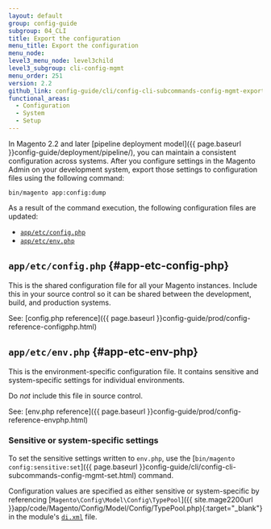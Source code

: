 ```yaml
---
layout: default
group: config-guide
subgroup: 04_CLI
title: Export the configuration
menu_title: Export the configuration
menu_node:
level3_menu_node: level3child
level3_subgroup: cli-config-mgmt
menu_order: 251
version: 2.2
github_link: config-guide/cli/config-cli-subcommands-config-mgmt-export.md
functional_areas:
  - Configuration
  - System
  - Setup
---
```


In Magento 2.2 and later [pipeline deployment model]({{ page.baseurl }}config-guide/deployment/pipeline/), you can maintain a consistent configuration across systems. After you configure settings in the Magento Admin on your development system, export those settings to configuration files using the following command:

    bin/magento app:config:dump

As a result of the command execution, the following configuration files are updated:

-   [`app/etc/config.php`](#app-etc-config-php)
-   [`app/etc/env.php`](#app-etc-env-php)

## `app/etc/config.php` {#app-etc-config-php}

This is the shared configuration file for all your Magento instances.
Include this in your source control so it can be shared between the development, build, and production systems.

See: [config.php reference]({{ page.baseurl }}config-guide/prod/config-reference-configphp.html)

## `app/etc/env.php` {#app-etc-env-php}

This is the environment-specific configuration file.
It contains sensitive and system-specific settings for individual environments.

Do _not_ include this file in source control.

See: [env.php reference]({{ page.baseurl }}config-guide/prod/config-reference-envphp.html)

### Sensitive or system-specific settings

To set the sensitive settings written to `env.php`, use the [`bin/magento config:sensitive:set`]({{ page.baseurl }}config-guide/cli/config-cli-subcommands-config-mgmt-set.html) command.

Configuration values are specified as either sensitive or system-specific by referencing [`Magento\Config\Model\Config\TypePool`]({{ site.mage2200url }}app/code/Magento/Config/Model/Config/TypePool.php){:target="\_blank"} in the module's [`di.xml`]({{page.baseurl}}extension-dev-guide/configuration/sensitive-and-environment-settings.html#how-to-specify-values-as-sensitive-or-system-specific) file.
